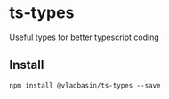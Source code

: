# ts-types

Useful types for better typescript coding

## Install

`npm install @vladbasin/ts-types --save`
